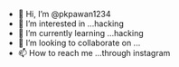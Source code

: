 - 👋 Hi, I’m @pkpawan1234
- 👀 I’m interested in ...hacking 
- 🌱 I’m currently learning ...hacking 
- 💞️ I’m looking to collaborate on ...
- 📫 How to reach me ...through instagram

<!---
pkpawan1234/pkpawan1234 is a ✨ special ✨ repository because its `README.md` (this file) appears on your GitHub profile.
You can click the Preview link to take a look at your changes.
--->
